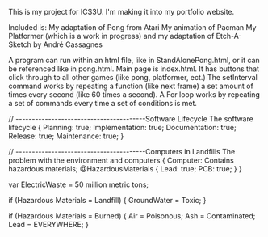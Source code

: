 This is my project for ICS3U. I'm making it into my portfolio website.

Included is:
My adaptation of Pong from Atari
My animation of Pacman
My Platformer (which is a work in progress)
and my adaptation of Etch-A-Sketch by André Cassagnes

A program can run within an html file, like in StandAlonePong.html, or it can be referenced like in pong.html.
Main page is index.html. It has buttons that click through to all other games (like pong, platformer, ect.)
The setInterval command works by repeating a function (like next frame) a set amount of times every second (like 60 times a second).
A For loop works by repeating a set of commands every time a set of conditions is met.


// ----------------------------------------Software Lifecycle
The software lifecycle {
  Planning: true;
  Implementation: true;
  Documentation: true;
  Release: true;
  Maintenance: true;
}

// ----------------------------------------Computers in Landfills
The problem with the environment and computers {
  Computer: Contains hazardous materials;
  @HazardousMaterials {
    Lead: true;
    PCB: true;
  }
}

var ElectricWaste = 50 million metric tons;

if (Hazardous Materials = Landfill) {
  GroundWater = Toxic;
}

if (Hazardous Materials = Burned) {
  Air = Poisonous;
  Ash = Contaminated;
  Lead = EVERYWHERE;
}
